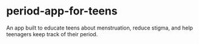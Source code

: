 # period-app-for-teens
An app built to educate teens about menstruation, reduce stigma, and help teenagers keep track of their period. 
